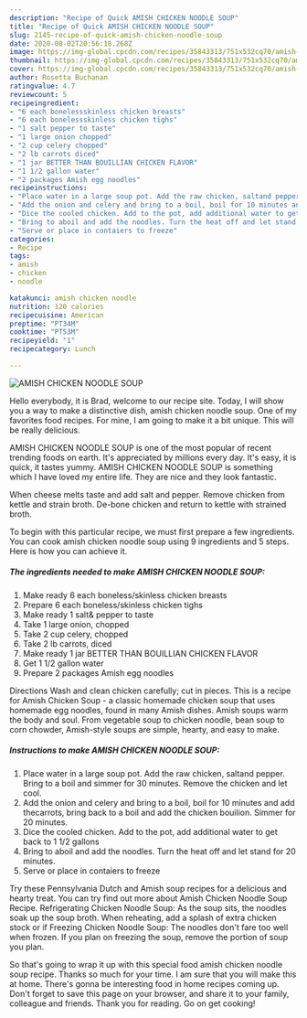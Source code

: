 ```yaml
---
description: "Recipe of Quick AMISH CHICKEN NOODLE SOUP"
title: "Recipe of Quick AMISH CHICKEN NOODLE SOUP"
slug: 2145-recipe-of-quick-amish-chicken-noodle-soup
date: 2020-08-02T20:56:18.268Z
image: https://img-global.cpcdn.com/recipes/35843313/751x532cq70/amish-chicken-noodle-soup-recipe-main-photo.jpg
thumbnail: https://img-global.cpcdn.com/recipes/35843313/751x532cq70/amish-chicken-noodle-soup-recipe-main-photo.jpg
cover: https://img-global.cpcdn.com/recipes/35843313/751x532cq70/amish-chicken-noodle-soup-recipe-main-photo.jpg
author: Rosetta Buchanan
ratingvalue: 4.7
reviewcount: 5
recipeingredient:
- "6 each bonelessskinless chicken breasts"
- "6 each bonelessskinless chicken tighs"
- "1 salt pepper to taste"
- "1 large onion chopped"
- "2 cup celery chopped"
- "2 lb carrots diced"
- "1 jar BETTER THAN BOUILLIAN CHICKEN FLAVOR"
- "1 1/2 gallon water"
- "2 packages Amish egg noodles"
recipeinstructions:
- "Place water in a large soup pot. Add the raw chicken, saltand pepper. Bring to a boil and simmer for 30 minutes. Remove the chicken and let cool."
- "Add the onion and celery and bring to a boil, boil for 10 minutes and add thecarrots, bring back to a boil and add the chicken bouilion. Simmer for 20 minutes."
- "Dice the cooled chicken. Add to the pot, add additional water to get back to 1 1/2 gallons"
- "Bring to aboil and add the noodles. Turn the heat off and let stand for 20 minutes."
- "Serve or place in contaiers to freeze"
categories:
- Recipe
tags:
- amish
- chicken
- noodle

katakunci: amish chicken noodle 
nutrition: 120 calories
recipecuisine: American
preptime: "PT34M"
cooktime: "PT53M"
recipeyield: "1"
recipecategory: Lunch

---
```



![AMISH CHICKEN NOODLE SOUP](https://img-global.cpcdn.com/recipes/35843313/751x532cq70/amish-chicken-noodle-soup-recipe-main-photo.jpg)

Hello everybody, it is Brad, welcome to our recipe site. Today, I will show you a way to make a distinctive dish, amish chicken noodle soup. One of my favorites food recipes. For mine, I am going to make it a bit unique. This will be really delicious.

AMISH CHICKEN NOODLE SOUP is one of the most popular of recent trending foods on earth. It's appreciated by millions every day. It's easy, it is quick, it tastes yummy. AMISH CHICKEN NOODLE SOUP is something which I have loved my entire life. They are nice and they look fantastic.

When cheese melts taste and add salt and pepper. Remove chicken from kettle and strain broth. De-bone chicken and return to kettle with strained broth.


To begin with this particular recipe, we must first prepare a few ingredients. You can cook amish chicken noodle soup using 9 ingredients and 5 steps. Here is how you can achieve it.

<!--inarticleads1-->

##### The ingredients needed to make AMISH CHICKEN NOODLE SOUP:

1. Make ready 6 each boneless/skinless chicken breasts
1. Prepare 6 each boneless/skinless chicken tighs
1. Make ready 1 salt&amp; pepper to taste
1. Take 1 large onion, chopped
1. Take 2 cup celery, chopped
1. Take 2 lb carrots, diced
1. Make ready 1 jar BETTER THAN BOUILLIAN CHICKEN FLAVOR
1. Get 1 1/2 gallon water
1. Prepare 2 packages Amish egg noodles


Directions Wash and clean chicken carefully; cut in pieces. This is a recipe for Amish Chicken Soup - a classic homemade chicken soup that uses homemade egg noodles, found in many Amish dishes. Amish soups warm the body and soul. From vegetable soup to chicken noodle, bean soup to corn chowder, Amish-style soups are simple, hearty, and easy to make. 

<!--inarticleads2-->

##### Instructions to make AMISH CHICKEN NOODLE SOUP:

1. Place water in a large soup pot. Add the raw chicken, saltand pepper. Bring to a boil and simmer for 30 minutes. Remove the chicken and let cool.
1. Add the onion and celery and bring to a boil, boil for 10 minutes and add thecarrots, bring back to a boil and add the chicken bouilion. Simmer for 20 minutes.
1. Dice the cooled chicken. Add to the pot, add additional water to get back to 1 1/2 gallons
1. Bring to aboil and add the noodles. Turn the heat off and let stand for 20 minutes.
1. Serve or place in contaiers to freeze


Try these Pennsylvania Dutch and Amish soup recipes for a delicious and hearty treat. You can try find out more about Amish Chicken Noodle Soup Recipe. Refrigerating Chicken Noodle Soup: As the soup sits, the noodles soak up the soup broth. When reheating, add a splash of extra chicken stock or if Freezing Chicken Noodle Soup: The noodles don&#39;t fare too well when frozen. If you plan on freezing the soup, remove the portion of soup you plan. 

So that's going to wrap it up with this special food amish chicken noodle soup recipe. Thanks so much for your time. I am sure that you will make this at home. There's gonna be interesting food in home recipes coming up. Don't forget to save this page on your browser, and share it to your family, colleague and friends. Thank you for reading. Go on get cooking!
